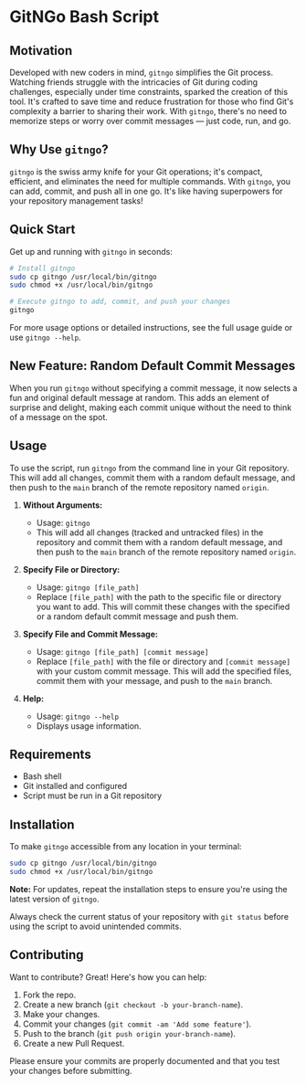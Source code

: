 
# GitNGo Bash Script

## Motivation

Developed with new coders in mind, `gitngo` simplifies the Git process. Watching friends struggle with the intricacies of Git during coding challenges, especially under time constraints, sparked the creation of this tool. It's crafted to save time and reduce frustration for those who find Git's complexity a barrier to sharing their work. With `gitngo`, there's no need to memorize steps or worry over commit messages — just code, run, and go.

## Why Use `gitngo`?

`gitngo` is the swiss army knife for your Git operations; it's compact, efficient, and eliminates the need for multiple commands. With `gitngo`, you can add, commit, and push all in one go. It's like having superpowers for your repository management tasks!

## Quick Start

Get up and running with `gitngo` in seconds:

```bash
# Install gitngo
sudo cp gitngo /usr/local/bin/gitngo
sudo chmod +x /usr/local/bin/gitngo

# Execute gitngo to add, commit, and push your changes
gitngo
```

For more usage options or detailed instructions, see the full usage guide or use `gitngo --help`.

## New Feature: Random Default Commit Messages

When you run `gitngo` without specifying a commit message, it now selects a fun and original default message at random. This adds an element of surprise and delight, making each commit unique without the need to think of a message on the spot.

## Usage

To use the script, run `gitngo` from the command line in your Git repository. This will add all changes, commit them with a random default message, and then push to the `main` branch of the remote repository named `origin`.

1. **Without Arguments:**
   - Usage: `gitngo`
   - This will add all changes (tracked and untracked files) in the repository and commit them with a random default message, and then push to the `main` branch of the remote repository named `origin`.

2. **Specify File or Directory:**
   - Usage: `gitngo [file_path]`
   - Replace `[file_path]` with the path to the specific file or directory you want to add. This will commit these changes with the specified or a random default commit message and push them.

3. **Specify File and Commit Message:**
   - Usage: `gitngo [file_path] [commit message]`
   - Replace `[file_path]` with the file or directory and `[commit message]` with your custom commit message. This will add the specified files, commit them with your message, and push to the `main` branch.

4. **Help:**
   - Usage: `gitngo --help`
   - Displays usage information.

## Requirements

- Bash shell
- Git installed and configured
- Script must be run in a Git repository

## Installation

To make `gitngo` accessible from any location in your terminal:

```bash
sudo cp gitngo /usr/local/bin/gitngo
sudo chmod +x /usr/local/bin/gitngo
```

**Note:** For updates, repeat the installation steps to ensure you're using the latest version of `gitngo`.

Always check the current status of your repository with `git status` before using the script to avoid unintended commits.

## Contributing

Want to contribute? Great! Here's how you can help:

1. Fork the repo.
2. Create a new branch (`git checkout -b your-branch-name`).
3. Make your changes.
4. Commit your changes (`git commit -am 'Add some feature'`).
5. Push to the branch (`git push origin your-branch-name`).
6. Create a new Pull Request.

Please ensure your commits are properly documented and that you test your changes before submitting.
